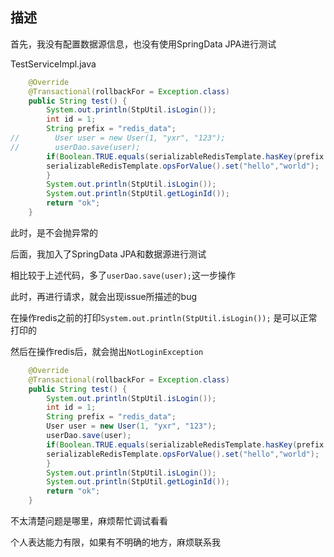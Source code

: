 ## 描述

首先，我没有配置数据源信息，也没有使用SpringData JPA进行测试

TestServiceImpl.java
````java
    @Override
    @Transactional(rollbackFor = Exception.class)
    public String test() {
        System.out.println(StpUtil.isLogin());
        int id = 1;
        String prefix = "redis_data";
//        User user = new User(1, "yxr", "123");
//        userDao.save(user);
        if(Boolean.TRUE.equals(serializableRedisTemplate.hasKey(prefix + id))){
        serializableRedisTemplate.opsForValue().set("hello","world");
        }
        System.out.println(StpUtil.isLogin());
        System.out.println(StpUtil.getLoginId());
        return "ok";
    }
````
此时，是不会抛异常的


后面，我加入了SpringData JPA和数据源进行测试

相比较于上述代码，多了`userDao.save(user);`这一步操作

此时，再进行请求，就会出现issue所描述的bug

在操作redis之前的打印`System.out.println(StpUtil.isLogin());` 是可以正常打印的

然后在操作redis后，就会抛出`NotLoginException`


````java
    @Override
    @Transactional(rollbackFor = Exception.class)
    public String test() {
        System.out.println(StpUtil.isLogin());
        int id = 1;
        String prefix = "redis_data";
        User user = new User(1, "yxr", "123");
        userDao.save(user);
        if(Boolean.TRUE.equals(serializableRedisTemplate.hasKey(prefix + id))){
        serializableRedisTemplate.opsForValue().set("hello","world");
        }
        System.out.println(StpUtil.isLogin());
        System.out.println(StpUtil.getLoginId());
        return "ok";
    }
````

不太清楚问题是哪里，麻烦帮忙调试看看

个人表达能力有限，如果有不明确的地方，麻烦联系我